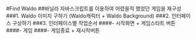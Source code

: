 #Find Waldo ##바닐라 자바스크립트를 이용하여 어렸을적 했었던 게임을 재구성
###1. Waldo 이미지 구하기 (Waldo캐릭터 + Waldo Background)
###2. 인터페이스 구상하기
###3. 인터페이스별 작업순서
####- 시작화면 + 게임스타트 버튼
####- 게임
####- 게임종료 + 재시작버튼
